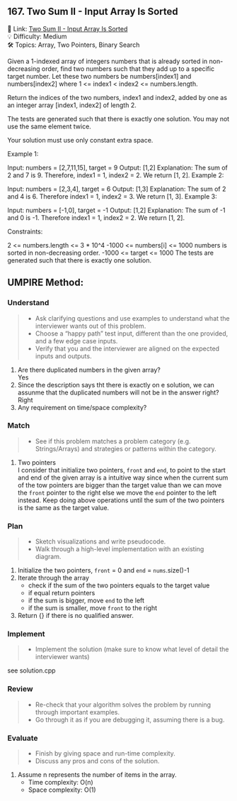 ## 167. Two Sum II - Input Array Is Sorted
🔗 Link: [Two Sum II - Input Array Is Sorted](https://leetcode.com/problems/two-sum-ii-input-array-is-sorted/description/)  
💡 Difficulty: Medium  
🛠️ Topics: Array, Two Pointers, Binary Search

Given a 1-indexed array of integers numbers that is already sorted in non-decreasing order, find two numbers such that they add up to a specific target number. Let these two numbers be numbers[index1] and numbers[index2] where 1 <= index1 < index2 <= numbers.length.

Return the indices of the two numbers, index1 and index2, added by one as an integer array [index1, index2] of length 2.

The tests are generated such that there is exactly one solution. You may not use the same element twice.

Your solution must use only constant extra space.

 

Example 1:

Input: numbers = [2,7,11,15], target = 9
Output: [1,2]
Explanation: The sum of 2 and 7 is 9. Therefore, index1 = 1, index2 = 2. We return [1, 2].
Example 2:

Input: numbers = [2,3,4], target = 6
Output: [1,3]
Explanation: The sum of 2 and 4 is 6. Therefore index1 = 1, index2 = 3. We return [1, 3].
Example 3:

Input: numbers = [-1,0], target = -1
Output: [1,2]
Explanation: The sum of -1 and 0 is -1. Therefore index1 = 1, index2 = 2. We return [1, 2].
 

Constraints:

2 <= numbers.length <= 3 * 10^4
-1000 <= numbers[i] <= 1000
numbers is sorted in non-decreasing order.
-1000 <= target <= 1000
The tests are generated such that there is exactly one solution.

## UMPIRE Method:

### Understand
> - Ask clarifying questions and use examples to understand what the interviewer wants out of this problem.
> - Choose a “happy path” test input, different than the one provided, and a few edge case inputs.
> - Verify that you and the interviewer are aligned on the expected inputs and outputs.
1. Are there duplicated numbers in the given array?  
   Yes
2. Since the description says tht there is exactly on e solution, we can assunme that the duplicated numbers will not be in the answer right?  
   Right
3. Any requirement on time/space complexity?
### Match
> - See if this problem matches a problem category (e.g. Strings/Arrays) and strategies or patterns within the category.
1. Two pointers  
   I consider that initialize two pointers, `front` and `end`, to point to the start and end of the given array is a intuitive way since when the current sum of the tow pointers are bigger than the target value than we can move the `front` pointer to the right else we move the `end` pointer to the left instead. Keep doing above operations until the sum of the two pointers is the same as the target value. 
### Plan
> - Sketch visualizations and write pseudocode.
> - Walk through a high-level implementation with an existing diagram.

1. Initialize the two pointers, `front` = 0 and `end` = `nums`.size()-1 
2. Iterate through the array
   - check if the sum of the two pointers equals to the target value
   - if equal return pointers
   - if the sum is bigger, move `end` to the left
   - if the sum is smaller, move `front` to the right
3. Return {} if there is no qualified answer. 

### Implement
> - Implement the solution (make sure to know what level of detail the interviewer wants)  

see solution.cpp
### Review
> - Re-check that your algorithm solves the problem by running through important examples.
> - Go through it as if you are debugging it, assuming there is a bug.
### Evaluate
> - Finish by giving space and run-time complexity.
> - Discuss any pros and cons of the solution.
1. Assume n represents the number of items in the array.
   - Time complexity: O(n)
   - Space complexity: O(1)

